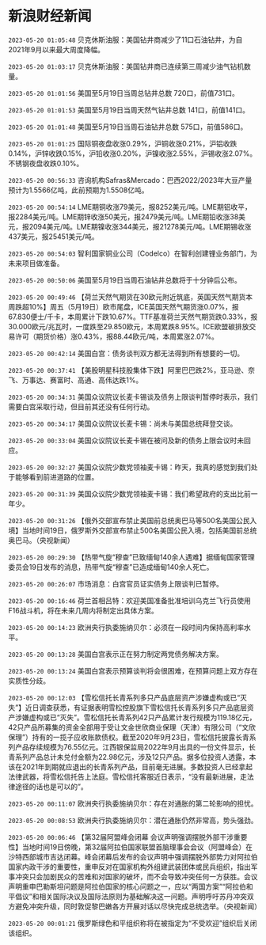 # 新浪财经新闻
`2023-05-20 01:05:48` 贝克休斯油服：美国钻井商减少了11口石油钻井，为自2021年9月以来最大周度降幅。

`2023-05-20 01:03:17` 贝克休斯油服：美国钻井商已连续第三周减少油气钻机数量。

`2023-05-20 01:01:56` 美国至5月19日当周总钻井总数 720口，前值731口。

`2023-05-20 01:01:53` 美国至5月19日当周天然气钻井总数 141口，前值141口。

`2023-05-20 01:01:48` 美国至5月19日当周石油钻井总数 575口，前值586口。

`2023-05-20 01:01:25` 国际铜夜盘收涨0.29%，沪铜收涨0.21%，沪铝收跌0.14%，沪锌收跌0.15%，沪铅收涨0.20%，沪镍收涨2.55%，沪锡收涨2.07%。不锈钢夜盘收跌0.10%。

`2023-05-20 00:56:33` 咨询机构Safras&Mercado：巴西2022/2023年大豆产量预计为1.5566亿吨，此前预期为1.5508亿吨。

`2023-05-20 00:54:14` LME期铜收涨79美元，报8252美元/吨。LME期铝收平，报2284美元/吨。LME期锌收涨50美元，报2479美元/吨。LME期铅收涨38美元，报2094美元/吨。LME期镍收涨344美元，报21278美元/吨。LME期锡收涨437美元，报25451美元/吨。

`2023-05-20 00:54:03` 智利国家铜业公司（Codelco）在智利创建锂业务部门，为未来项目做准备。

`2023-05-20 00:50:06` 美国至5月19日当周石油钻井总数将于十分钟后公布。

`2023-05-20 00:49:46` 【荷兰天然气期货在30欧元附近筑底，英国天然气期货本周跌超10%】周五（5月19日）欧市尾盘，ICE英国天然气期货涨0.07%，报67.830便士/千卡，本周累计下跌10.67%。TTF基准荷兰天然气期货跌0.33%，报30.000欧元/兆瓦时，一度跌至29.850欧元，本周累跌8.95%。ICE欧盟碳排放交易许可（期货价格）涨0.43%，报88.44欧元/吨，本周累涨2.07%。

`2023-05-20 00:42:14` 美国白宫：债务谈判双方都无法得到所有想要的一切。

`2023-05-20 00:37:41` 【美股明星科技股集体下跌】阿里巴巴跌2%，亚马逊、奈飞、万事达、赛富时、高通、高伟达跌1%。

`2023-05-20 00:34:31` 美国众议院议长麦卡锡谈及债务上限谈判暂停时表示，我们需要白宫采取行动，但目前其还没有任何行动。

`2023-05-20 00:34:17` 美国众议院议长麦卡锡：尚未与美国总统拜登交谈。

`2023-05-20 00:33:04` 美国众议院议长麦卡锡在被问及新的债务上限会议时未回应。

`2023-05-20 00:32:27` 美国众议院少数党领袖麦卡锡：昨天，我真的感觉到我们处于能够看到前进道路的位置。

`2023-05-20 00:31:39` 美国众议院少数党领袖麦卡锡：我们希望政府的支出比前一年少。

`2023-05-20 00:31:26` 【俄外交部宣布禁止美国前总统奥巴马等500名美国公民入境】当地时间19日，俄罗斯外交部宣布禁止500名美国公民入境，包括美国前总统奥巴马。（央视新闻）

`2023-05-20 00:29:30` 【热带气旋“穆查”已致缅甸140余人遇难】据缅甸国家管理委员会19日发布的消息，热带气旋“穆查”已造成缅甸140余人死亡。

`2023-05-20 00:26:07` 市场消息：白宫官员证实债务上限谈判已暂停。

`2023-05-20 00:16:46` 荷兰首相吕特：欢迎美国准备批准培训乌克兰飞行员使用F16战斗机，将在未来几周内将制定出具体方案。

`2023-05-20 00:14:23` 欧洲央行执委施纳贝尔：必须在一段时间内保持高利率水平。

`2023-05-20 00:13:28` 美国白宫表示正在努力制定两党债务解决方案。

`2023-05-20 00:13:24` 美国白宫表示预算谈判将会很困难，在预算问题上双方存在实质性分歧。

`2023-05-20 00:12:03` 【雪松信托长青系列多只产品底层资产涉嫌虚构或已“灭失”】近日调查获悉，有证据表明雪松控股旗下雪松信托长青系列多只产品底层资产涉嫌虚构或已“灭失”。雪松信托长青系列42只产品累计发行规模为119.18亿元，42只产品所募集的资金全部用于受让文金世欣商业保理（天津）有限公司（“文欣保理”）持有的一揽子应收账款债权。截至2020年9月23日，雪松信托披露长青系列产品存续规模为76.55亿元。江西银保监局2022年9月出具的一份文件显示，长青系列产品总计未兑付金额为22.98亿元，涉及12只产品。据多位投资人透露，本该在2021年到期就应退出的长青系列产品，目前毫无进展。多数投资人已经拿起法律武器，将雪松信托告上法庭。雪松信托客服近日表示，“没有最新进展，走法律途径的话也是可以的”。

`2023-05-20 00:11:07` 欧洲央行执委施纳贝尔：存在对通胀的第二轮影响的担忧。

`2023-05-20 00:08:53` 欧洲央行执委施纳贝尔：潜在通胀仍然非常高，势头强劲。

`2023-05-20 00:06:46` 【第32届阿盟峰会闭幕 会议声明强调摆脱外部干涉重要性】当地时间19日傍晚，第32届阿拉伯国家联盟首脑理事会会议（阿盟峰会）在沙特西部城市吉达闭幕。峰会闭幕后发布的会议声明中强调摆脱外部势力对阿拉伯国家内政干涉的重要性，重申反对在国家机构外组建武装团体或民兵组织，指出军事冲突只会加剧民众的苦难和对国家的破坏，而不会导致冲突任何一方获胜。会议声明重申巴勒斯坦问题是阿拉伯国家的核心问题之一，应以“两国方案”“阿拉伯和平倡议”和相关国际决议及国际法原则为基础解决这一问题。声明呼吁苏丹冲突双方避免冲突升级，同时敦促黎巴嫩各方开展对话以尽快完成总统选举。（央视新闻）

`2023-05-20 00:01:21` 俄罗斯绿色和平组织称将在被指定为“不受欢迎”组织后关闭该组织。

